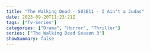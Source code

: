 ```yaml
---
title: "The Walking Dead - S03E11 - I Ain't a Judas"
date: 2023-09-20T11:23:21Z
tags: ["Tv-Series"]
categories: ["Drama", "Horror", "Thriller"]
series: ["The Walking Dead Season 3"]
showSummary: false
---
```


  <mux-player stream-type="on-demand"
  src="https://kp3d-my.sharepoint.com/personal/ryoo_kp3d_onmicrosoft_com/_layouts/15/download.aspx?share=Eb77CR2QxTRMiGZzNArx9P0Bfaj2rZCq4tQ1KCDHE6NMYw" metadata-video-title="The Walking Dead - S03E11 - I Ain't a Judas" prefer-playback="mse" controls>
  </mux-player>
  
  
  <script src="https://cdn.jsdelivr.net/npm/@mux/mux-player"></script>
  
   <script id="YFOElrKlXxau6krcKZsdrcFNkySiszTWk02e01kMkYJO8" type="application/ld+json">
 {
  "@context": "https://schema.org/",
  "@type": "VideoObject",
  "name": "The Walking Dead - S03E11 - I Ain't a Judas",
  "contentUrl": "https://stream.mux.com/YFOElrKlXxau6krcKZsdrcFNkySiszTWk02e01kMkYJO8.m3u8",
  "thumbnailUrl": "https://www.themoviedb.org/t/p/original/mu1zFlKK7pQbGbkCHDyRRQ6RMRW.jpg?width=314&fit_mode=preserve&time=25",
  "uploadDate": "2023-09-20T11:23:21Z",
}

</script>

